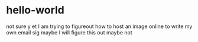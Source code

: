 # hello-world
not sure y et
I am trying to figureout how to host an image online to write my own email sig
maybe I will figure this out
maybe not
